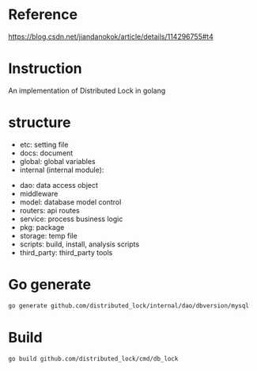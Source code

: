 # Reference

<https://blog.csdn.net/jiandanokok/article/details/114296755#t4>

# Instruction

An implementation of Distributed Lock in golang

# structure

- etc: setting file
- docs: document
- global: global variables
- internal (internal module):
 <!-- TODO: -->
- dao: data access object
- middleware
- model: database model control
- routers: api routes
- service: process business logic
- pkg: package
- storage: temp file
- scripts: build, install, analysis scripts
- third_party: third_party tools

# Go generate

```sh
go generate github.com/distributed_lock/internal/dao/dbversion/mysql
```

# Build

```sh
go build github.com/distributed_lock/cmd/db_lock
```
